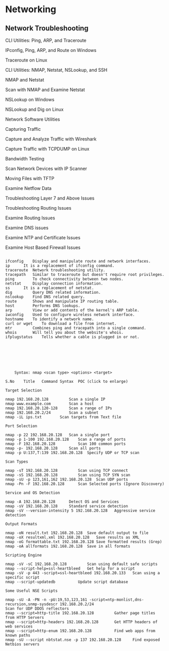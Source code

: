 # Networking  



## Network Troubleshooting  

CLI Utilities: Ping, ARP, and Traceroute

IPconfig, Ping, ARP, and Route on Windows

Traceroute on Linux

CLI Utilities: NMAP, Netstat, NSLookup, and SSH

NMAP and Netstat

Scan with NMAP and Examine Netstat

NSLookup on Windows

NSLookup and Dig on Linux

Network Software Utilities

Capturing Traffic

Capture and Analyze Traffic with Wireshark

Capture Traffic with TCPDUMP on Linux

Bandwidth Testing

Scan Network Devices with IP Scanner

Moving Files with TFTP

Examine Netflow Data

Troubleshooting Layer 7 and Above Issues

Troubleshooting Routing Issues

Examine Routing Issues

Examine DNS issues

Examine NTP and Certificate Issues

Examine Host Based Firewall Issues



```

ifconfig 	Display and manipulate route and network interfaces.
ip 		It is a replacement of ifconfig command.
traceroute 	Network troubleshooting utility.
tracepath 	Similar to traceroute but doesn't require root privileges.
ping 		To check connectivity between two nodes.
netstat 	Display connection information.
ss 		It is a replacement of netstat.
dig 		Query DNS related information.
nslookup 	Find DNS related query.
route 		Shows and manipulate IP routing table.
host 		Performs DNS lookups.
arp 		View or add contents of the kernel's ARP table.
iwconfig 	Used to configure wireless network interface.
hostname 	To identify a network name.
curl or wget 	To download a file from internet.
mtr 		Combines ping and tracepath into a single command.
whois 		Will tell you about the website's whois.
ifplugstatus 	Tells whether a cable is plugged in or not.







    Syntax: nmap <scan type> <options> <target>

S.No 	Title 	Command Syntax 	POC (click to enlarge)

Target Selection

nmap 192.168.20.128 	  	Scan a single IP 	
nmap www.example.com 	  	Scan a host 	
nmap 192.168.20.120-128   	Scan a range of IPs 	
nmap 192.168.20.2/24 	  	Scan a subnet 	
nmap -iL ips.txt 	  	Scan targets from Text file 	

Port Selection

nmap -p 22 192.168.20.128 	Scan a single port 	
nmap -p 1-100 192.168.20.128 	Scan a range of ports 	
nmap -F 192.168.20.128 	        Scan 100 common ports 	
nmap -p- 192.168.20.128 	Scan all ports 	
nmap -p U:137,T:139 192.168.20.128 	Specify UDP or TCP scan 	

Scan Types

nmap -sT 192.168.20.128 		Scan using TCP connect 	
nmap -sS 192.168.20.128 		Scan using TCP SYN scan 	
nmap -sU -p 123,161,162 192.168.20.128 	Scan UDP ports 	
nmap -Pn -F 192.168.20.128 		Scan Selected ports (Ignore Discovery) 	

Service and OS Detection

nmap -A 192.168.20.128 		Detect OS and Services 	
nmap -sV 192.168.20.128 	Standard service detection 	
nmap -sV --version-intensity 5 192.168.20.128 	Aggressive service detection 	

Output Formats

nmap -oN result.txt 192.168.20.128 	Save default output to file 	
nmap -oX resultxml.xml 192.168.20.128 	Save results as XML 	
nmap -oG formattable.txt 192.168.20.128 Save formatted results (Grep) 	
nmap -oA allformats 192.168.20.128 	Save in all formats 	

Scripting Engine

nmap -sV -sC 192.168.20.128 		Scan using default safe scripts 	
nmap --script-help=ssl-heartbleed 	Get help for a script 	
nmap -sV -p 443 -script=ssl-heartbleed 192.168.20.133 	Scan using a specific script 	
nmap --script-updatedb 			Update script database 	

Some Useful NSE Scripts

nmap -sU -A -PN -n -pU:19,53,123,161 -script=ntp-monlist,dns-recursion,snmp-sysdescr 192.168.20.2/24 					    	    Scan for UDP DDOS reflectors 	
nmap --script=http-title 192.168.20.128 		Gather page titles from HTTP Servers 	
nmap --script=http-headers 192.168.20.128 		Get HTTP headers of web services 	
nmap --script=http-enum 192.168.20.128 			Find web apps from known paths 	
nmap -sU --script nbtstat.nse -p 137 192.168.20.128 	Find exposed Netbios servers 	



```
